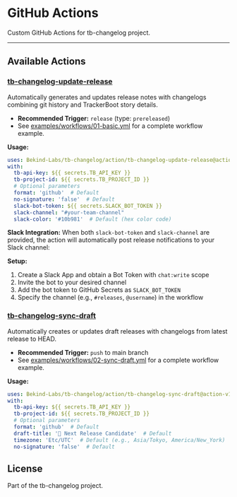 # GitHub Actions

Custom GitHub Actions for tb-changelog project.

---

## Available Actions

### [tb-changelog-update-release](./tb-changelog-update-release/)
Automatically generates and updates release notes with changelogs combining git history and TrackerBoot story details.

- **Recommended Trigger:** `release` (type: `prereleased`)
- See [examples/workflows/01-basic.yml](../examples/workflows/01-basic.yml) for a complete workflow example.

**Usage:**
```yaml
uses: Bekind-Labs/tb-changelog/action/tb-changelog-update-release@action-v1
with:
  tb-api-key: ${{ secrets.TB_API_KEY }}
  tb-project-id: ${{ secrets.TB_PROJECT_ID }}
  # Optional parameters
  format: 'github'  # Default
  no-signature: 'false'  # Default
  slack-bot-token: ${{ secrets.SLACK_BOT_TOKEN }}
  slack-channel: "#your-team-channel"
  slack-color: '#10b981'  # Default (hex color code)
```

**Slack Integration:**
When both `slack-bot-token` and `slack-channel` are provided, the action will automatically post release notifications to your Slack channel:

**Setup:**
1. Create a Slack App and obtain a Bot Token with `chat:write` scope
2. Invite the bot to your desired channel
3. Add the bot token to GitHub Secrets as `SLACK_BOT_TOKEN`
4. Specify the channel (e.g., `#releases`, `@username`) in the workflow

### [tb-changelog-sync-draft](./tb-changelog-sync-draft/)
Automatically creates or updates draft releases with changelogs from latest release to HEAD.

- **Recommended Trigger:** `push` to main branch
- See [examples/workflows/02-sync-draft.yml](../examples/workflows/02-sync-draft.yml) for a complete workflow example.

**Usage:**
```yaml
uses: Bekind-Labs/tb-changelog/action/tb-changelog-sync-draft@action-v1
with:
  tb-api-key: ${{ secrets.TB_API_KEY }}
  tb-project-id: ${{ secrets.TB_PROJECT_ID }}
  # Optional parameters
  format: 'github'  # Default
  draft-title: '📛 Next Release Candidate'  # Default
  timezone: 'Etc/UTC'  # Default (e.g., Asia/Tokyo, America/New_York)
  no-signature: 'false'  # Default
```

## License

Part of the tb-changelog project.